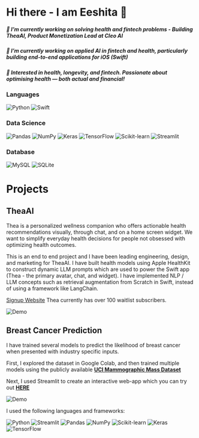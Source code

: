 # Hi there - I am Eeshita 👋 

<h5 align="left">
 🌱 I’m currently working on solving health and fintech problems - Building TheaAI, Product Monetization Lead at Cleo AI
<h5 align="left">
 💊 I’m currently working on applied AI in fintech and health, particularly building end-to-end applications for iOS (Swift)
<h5 align="left">
 🤔 Interested in health, longevity, and fintech. Passionate about optimising health — both actual and financial!
  
### Languages
<p float="left">
<img alt="Python" src="https://img.shields.io/badge/Python-FFD43B?style=for-the-badge&logo=python&logoColor=darkgreen" />
<img alt="Swift" src="https://img.shields.io/badge/SWIFT-orange?style=for-the-badge&logo=swift&logoColor=white" />

                                                                                           
### Data Science

<p float="left">
  <img alt="Pandas" src="https://img.shields.io/badge/pandas-%23150458.svg?style=for-the-badge&logo=pandas&logoColor=white" />
  <img alt="NumPy" src="https://img.shields.io/badge/numpy-%23013243.svg?style=for-the-badge&logo=numpy&logoColor=white" />
  <img alt="Keras" src="https://img.shields.io/badge/Keras-%23D00000.svg?style=for-the-badge&logo=Keras&logoColor=white"/>
  <img alt="TensorFlow" src="https://img.shields.io/badge/TensorFlow-%23FF6F00.svg?style=for-the-badge&logo=TensorFlow&logoColor=white" />
  <img alt="Scikit-learn" src="https://img.shields.io/badge/-SCIKIT--LEARN-C71585.svg?style=for-the-badge&logo=scikit-learn&logoColor=white" />
  <img alt="Streamlit" src="https://img.shields.io/badge/-STREAMLIT-008000?style=for-the-badge&logo=streamlit&logoColor=white" />
</p>

### Database
<p float="left">
<img alt="MySQL" src="https://img.shields.io/badge/MySQL-00000F?style=for-the-badge&logo=mysql&logoColor=white"/>
<img alt="SQLite" src ="https://img.shields.io/badge/sqlite-%2307405e.svg?style=for-the-badge&logo=sqlite&logoColor=white"/>
</p>
  
  
# Projects

## TheaAI

Thea is a personalized wellness companion who offers actionable health recommendations visually, through chat, and on a home screen widget. We want to simplify everyday health decisions for people not obsessed with optimizing health outcomes. 

This is an end to end project and I have been leading engineering, design, and marketing for TheaAI. I have built health models using Apple HealthKit to construct dynamic LLM prompts which are used to power the Swift app (Thea - the primary avatar, chat, and widget). I have implemented NLP / LLM concepts such as retrieval augmentation from Scratch in Swift, instead of using a framework like LangChain. 

[Signup Website](https://getthea.ai/)
Thea currently has over 100 waitlist subscribers. 

![Demo](https://media.giphy.com/media/v1.Y2lkPTc5MGI3NjExdjFqcmZham1pcnMyMXQyZjRsNnNnbXo0cWY2M3JsZzBnaWgwM3k2diZlcD12MV9pbnRlcm5hbF9naWZfYnlfaWQmY3Q9Zw/4tgb3FgabrlhLD4Knf/giphy.gif)

## Breast Cancer Prediction

I have trained several models to predict the likelihood of breast cancer when presented with industry specific inputs.

First, I explored the dataset in Google Colab, and then trained multiple models using the publicly available [**UCI Mammographic Mass Dataset**](http://archive.ics.uci.edu/ml/datasets/mammographic+mass)

Next, I used Streamlit to create an interactive web-app which you can try out [**HERE**](https://share.streamlit.io/eeshita-pande/breast-cancer-prediction/main/Prediction.py)

![Demo](https://media.giphy.com/media/alA39i4yKJKYtHrZia/giphy.gif)


I used the following languages and frameworks:

<img alt="Python" src="https://img.shields.io/badge/Python-FFD43B?style=for-the-badge&logo=python&logoColor=white" />
<img alt="Streamlit" src="https://img.shields.io/badge/-STREAMLIT-008000?style=for-the-badge&logo=streamlit&logoColor=white" />
<img alt="Pandas" src="https://img.shields.io/badge/pandas-%23150458.svg?style=for-the-badge&logo=pandas&logoColor=white" />
<img alt="NumPy" src="https://img.shields.io/badge/numpy-%23013243.svg?style=for-the-badge&logo=numpy&logoColor=white" />
<img alt="Scikit-learn" src="https://img.shields.io/badge/-SCIKIT--LEARN-C71585.svg?style=for-the-badge&logo=scikit-learn&logoColor=white" />
<img alt="Keras" src="https://img.shields.io/badge/Keras-%23D00000.svg?style=for-the-badge&logo=Keras&logoColor=white"/>
<img alt="TensorFlow" src="https://img.shields.io/badge/TensorFlow-%23FF6F00.svg?style=for-the-badge&logo=TensorFlow&logoColor=white" />



  
   

